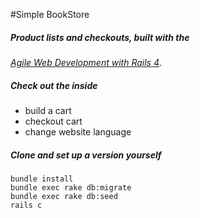 #Simple BookStore
##### Product lists and checkouts, built with the
[*Agile Web Development with Rails 4*](https://pragprog.com/).

##### Check out the inside
* build a cart
* checkout cart
* change website language

##### Clone and set up a version yourself
```
bundle install
bundle exec rake db:migrate
bundle exec rake db:seed
rails c
```